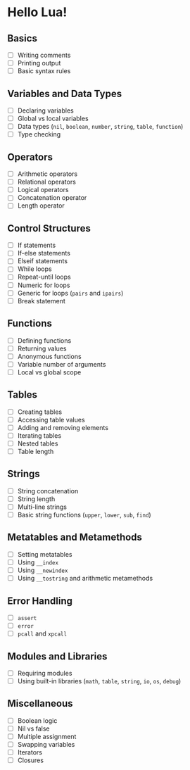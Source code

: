 # Hello Lua!

## Basics
- [ ] Writing comments
- [ ] Printing output
- [ ] Basic syntax rules

## Variables and Data Types
- [ ] Declaring variables
- [ ] Global vs local variables
- [ ] Data types (`nil`, `boolean`, `number`, `string`, `table`, `function`)
- [ ] Type checking

## Operators
- [ ] Arithmetic operators
- [ ] Relational operators
- [ ] Logical operators
- [ ] Concatenation operator
- [ ] Length operator

## Control Structures
- [ ] If statements
- [ ] If-else statements
- [ ] Elseif statements
- [ ] While loops
- [ ] Repeat-until loops
- [ ] Numeric for loops
- [ ] Generic for loops (`pairs` and `ipairs`)
- [ ] Break statement

## Functions
- [ ] Defining functions
- [ ] Returning values
- [ ] Anonymous functions
- [ ] Variable number of arguments
- [ ] Local vs global scope

## Tables
- [ ] Creating tables
- [ ] Accessing table values
- [ ] Adding and removing elements
- [ ] Iterating tables
- [ ] Nested tables
- [ ] Table length

## Strings
- [ ] String concatenation
- [ ] String length
- [ ] Multi-line strings
- [ ] Basic string functions (`upper`, `lower`, `sub`, `find`)

## Metatables and Metamethods
- [ ] Setting metatables
- [ ] Using `__index`
- [ ] Using `__newindex`
- [ ] Using `__tostring` and arithmetic metamethods

## Error Handling
- [ ] `assert`
- [ ] `error`
- [ ] `pcall` and `xpcall`

## Modules and Libraries
- [ ] Requiring modules
- [ ] Using built-in libraries (`math`, `table`, `string`, `io`, `os`, `debug`)

## Miscellaneous
- [ ] Boolean logic
- [ ] Nil vs false
- [ ] Multiple assignment
- [ ] Swapping variables
- [ ] Iterators
- [ ] Closures
